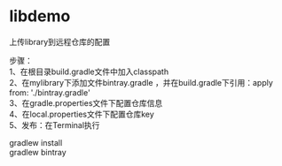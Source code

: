 # libdemo
上传library到远程仓库的配置
<br>

步骤：
<br>
1、在根目录build.gradle文件中加入classpath
<br>
2、在mylibrary下添加文件bintray.gradle ，并在build.gradle下引用：apply from: './bintray.gradle'
<br>
3、在gradle.properties文件下配置仓库信息
<br>
4、在local.properties文件下配置仓库key
<br>
5、发布：在Terminal执行
<br>

  gradlew install
  <br>
  gradlew bintray

